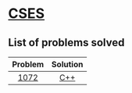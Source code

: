 # [CSES](https://cses.fi/problemset/)

## List of problems solved

| Problem | Solution |
| :----------------------: | :--------------------------------: |
| [1072](https://github.com/gnirmal1/competitive-coding/blob/main/CSES/problems/1072.cpp) | [C++](https://cses.fi/problemset/task/1072) |
